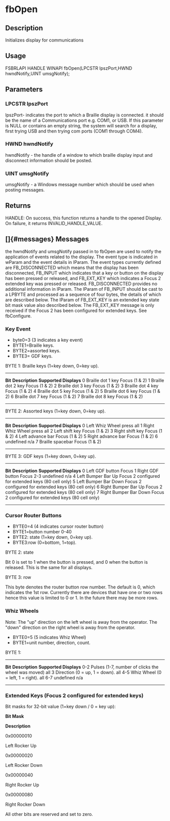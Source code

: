 # fbOpen

## Description

Initializes display for communications

## Usage

FSBRLAPI HANDLE WINAPI fbOpen(LPCSTR lpszPort,HWND hwndNotify,UINT
umsgNotify);

## Parameters

### LPCSTR lpszPort

lpszPort- indicates the port to which a Braille display is connected. it
should be the name of a Communications port e.g. COM1, or USB. If this
parameter is NULL or contains an empty string, the system will search
for a display, first trying USB and then trying com ports (COM1 through
COM4).

### HWND hwndNotify

hwndNotify - the handle of a window to which braille display input and
disconnect information should be posted.

### UINT umsgNotify

umsgNotify - a Windows message number which should be used when posting
messages.

## Returns

HANDLE: On success, this function returns a handle to the opened
Display. On failure, it returns INVALID_HANDLE_VALUE.

## []{#messages} Messages

the hwndNotify and umsgNotify passed in to fbOpen are used to notify the
application of events related to the display. The event type is
indicated in wParam and the event details in lParam. The event types
currently defined are FB_DISCONNECTED which means that the display has
been disconnected, FB_INPUT which indicates that a key or button on the
display has been pressed or released, and FB_EXT_KEY which indicates a
Focus 2 extended key was pressed or released. FB_DISCONNECTED provides
no additional information in lParam. The lParam of FB_INPUT should be
cast to a LPBYTE and processed as a sequence of four bytes, the details
of which are described below. The lParam of FB_EXT_KEY is an extended
key state bit mask value also described below. The FB_EXT_KEY message is
only received if the Focus 2 has been configured for extended keys. See
fbConfigure.

### Key Event

- byte0=3 (3 indicates a key event)
- BYTE1=Braille keys.
- BYTE2=assorted keys.
- BYTE3= GDF keys.

BYTE 1: Braille keys (1=key down, 0=key up).

  --------- ------------------- ------------------------
  **Bit**   **Description**     **Supported Displays**
  0         Braille dot 1 key   Focus (1 & 2)
  1         Braille dot 2 key   Focus (1 & 2)
  2         Braille dot 3 key   Focus (1 & 2)
  3         Braille dot 4 key   Focus (1 & 2)
  4         Braille dot 5 key   Focus (1 & 2)
  5         Braille dot 6 key   Focus (1 & 2)
  6         Braille dot 7 key   Focus (1 & 2)
  7         Braille dot 8 key   Focus (1 & 2)
  --------- ------------------- ------------------------

BYTE 2: Assorted keys (1=key down, 0=key up).

  --------- ------------------------ ------------------------
  **Bit**   **Description**          **Supported Displays**
  0         Left Whiz Wheel press    all
  1         Right Whiz Wheel press   all
  2         Left shift key           Focus (1 & 2)
  3         Right shift key          Focus (1 & 2)
  4         Left advance bar         Focus (1 & 2)
  5         Right advance bar        Focus (1 & 2)
  6         undefined                n/a
  7         Braille spacebar         Focus (1 & 2)
  --------- ------------------------ ------------------------

BYTE 3: GDF keys (1=key down, 0=key up).

  --------- ----------------------- -----------------------------------------------------
  **Bit**   **Description**         **Supported Displays**
  0         Left GDF button         Focus
  1         Right GDF button        Focus
  2-3       undefined               n/a
  4         Left Bumper Bar Up      Focus 2 configured for extended keys (80 cell only)
  5         Left Bumper Bar Down    Focus 2 configured for extended keys (80 cell only)
  6         Right Bumper Bar Up     Focus 2 configured for extended keys (80 cell only)
  7         Right Bumper Bar Down   Focus 2 configured for extended keys (80 cell only)
  --------- ----------------------- -----------------------------------------------------

### Cursor Router Buttons

- BYTE0=4 (4 indicates cursor router button)
- BYTE1=button number 0-40
- BYTE2: state (1=key down, 0=key up).
- BYTE3:row (0=bottom, 1=top).

BYTE 2: state

Bit 0 is set to 1 when the button is pressed, and 0 when the button is
released. This is the same for all displays.

BYTE 3: row

This byte denotes the router button row number. The default is 0, which
indicates the 1st row. Currently there are devices that have one or two
rows hence this value is limited to 0 or 1. In the future there may be
more rows.

### Whiz Wheels

Note: The \"up\" direction on the left wheel is away from the operator.
The \"down\" direction on the right wheel is away from the operator.

- BYTE0=5 (5 indicates Whiz Wheel)
- BYTE1=unit number, direction, count.

BYTE 1:

  --------- ---------------------------------------------------- ------------------------
  **Bit**   **Description**                                      **Supported Displays**
  0-2       Pulses (1-7, number of clicks the wheel was moved)   all
  3         Direction (0 = up, 1 = down).                        all
  4-5       Whiz Wheel (0 = left, 1 = right).                    all
  6-7       undefined                                            n/a
  --------- ---------------------------------------------------- ------------------------

### Extended Keys (Focus 2 configured for extended keys)

Bit masks for 32-bit value (1=key down / 0 = key up):

**Bit Mask**

**Description**

0x00000010

Left Rocker Up

0x00000020

Left Rocker Down

0x00000040

Right Rocker Up

0x00000080

Right Rocker Down

All other bits are reserved and set to zero.
